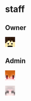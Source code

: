 # staff

## Owner

![yukkurihuran\_ch](../.gitbook/assets/yukkurihuran_ch.png)

## Admin

![frandoru0](../.gitbook/assets/frandoru0.png)

![outaokura](../.gitbook/assets/outaokura.png)



